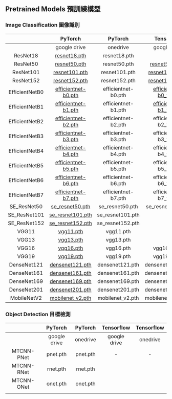 ## Pretrained Models 預訓練模型





### Image Classification 圖像識別

|                |                                          PyTorch                                          |       PyTorch       |  Tensorflow  | Tensorflow |
|:--------------:|:-----------------------------------------------------------------------------------------:|:-------------------:| :----------: | :--------: |
|                |                                       google drive                                        |      onedrive       | google drive |  onedrive  |
|    ResNet18    |    [resnet18.pth](https://drive.google.com/open?id=156C4a0_nts8QbjCE8YWbA-QbvCnTrfb5)     |    resnet18.pth     |      -       |     -      |
|    ResNet50    |    [resnet50.pth](https://drive.google.com/open?id=1dYlgpFtqi87KDG54_db4ALWKLARxCWMS)     |    resnet50.pth     |[resnet50_tf.pth](https://drive.google.com/open?id=1vReSW_l8fldyYQ6ay5HCYFGoMaGbdW2T)|resnet50_tf.pth|
|   ResNet101    |    [resnet101.pth](https://drive.google.com/open?id=17moUOsGynsWALLHyv3yprHWbbDMrdiOP)    |    resnet101.pth    |[resnet101_tf.pth](https://drive.google.com/open?id=13QYdFX3CvsNiegi-iUX1PUC0KKKgPNwr)|resnet101_tf.pth|
|   ResNet152    |    [resnet152.pth](https://drive.google.com/open?id=1BIaHb7_qunUVvt4TDAwonSKI2jYg4Ybj)    |    resnet152.pth    |[resnet152_tf.pth](https://drive.google.com/open?id=1TeVBB5ynW9E4_EgxIdjugLT8oaXnQH_c)|resnet152_tf.pth|
| EfficientNetB0 | [efficientnet-b0.pth](https://drive.google.com/open?id=1bxnoDerzoNfiZZLft4ocD3DAgx4v6aTN) | efficientnet-b0.pth |[efficientnet-b0_tf.pth](https://drive.google.com/open?id=1pO4wRWY6N4e7U_7E2H-NhBPEF4MlR4ru)|efficientnet-b0_tf.pth|
| EfficientNetB1 | [efficientnet-b1.pth](https://drive.google.com/open?id=1F3BtnAjmDz4G9RS9Q0hqU_K7WWXCni1G) | efficientnet-b1.pth |[efficientnet-b1_tf.pth](https://drive.google.com/open?id=1zCWDn4lwHCn4exAnGfBSPh9YHYTGdIYt)|efficientnet-b1_tf.pth|
| EfficientNetB2 | [efficientnet-b2.pth](https://drive.google.com/open?id=1PjqhB7WJasF_hqOwYtSBNSXSGBY-cRLU) | efficientnet-b2.pth |efficientnet-b2_tf.pth|efficientnet-b2_tf.pth|
| EfficientNetB3 | [efficientnet-b3.pth](https://drive.google.com/open?id=11tMxdYdFfaEREwnESO4cwjtcoEB42zB_) | efficientnet-b3.pth |efficientnet-b3_tf.pth|efficientnet-b3_tf.pth|
| EfficientNetB4 | [efficientnet-b4.pth](https://drive.google.com/open?id=1X4ZOBR_ETRHZJeffJHvCmWTTy9_aW8SP) | efficientnet-b4.pth |efficientnet-b4_tf.pth|efficientnet-b4_tf.pth|
| EfficientNetB5 | [efficientnet-b5.pth](https://drive.google.com/open?id=17iTD12G9oW3jYAui84MKtdY4gjd9vpgG) | efficientnet-b5.pth |efficientnet-b5_tf.pth|efficientnet-b5_tf.pth|
| EfficientNetB6 | [efficientnet-b6.pth](https://drive.google.com/open?id=1XJrKmcmMObN_nnjP2Z-YH_BQ3img58qF) | efficientnet-b6.pth |efficientnet-b6_tf.pth|efficientnet-b6_tf.pth|
| EfficientNetB7 | [efficientnet-b7.pth](https://drive.google.com/open?id=1M2DfvsNPRCWSo_CeXnUCQOR46rvOrhLl) | efficientnet-b7.pth |efficientnet-b7_tf.pth|efficientnet-b7_tf.pth|
|  SE_ResNet50   |   [se_resnet50.pth](https://drive.google.com/open?id=1vq0uueiHXuHSEFhb02GoEuPzLwrDW_Mb)   |   se_resnet50.pth   |se_resnet50_tf.pth|se_resnet50_tf.pth|
|  SE_ResNet101  |  [se_resnet101.pth](https://drive.google.com/open?id=17moUOsGynsWALLHyv3yprHWbbDMrdiOP)   |  se_resnet101.pth   |-|-|
|  SE_ResNet152  |   [se_resnet152.pth](https://drive.google.com/open?id=1L9eGvwVOcH40_lCgCadZQtCrBdeVrsYi)   |  se_resnet152.pth   |-|-|
|     VGG11      |      [vgg11.pth](https://drive.google.com/open?id=1PV9-AwgD1v-JxDRzduOjjGduIR7MDhPW)      |      vgg11.pth      |-|-|
|     VGG13      |      [vgg13.pth](https://drive.google.com/open?id=1wx67gmQ8eHWXs2mhJmNl-t-cFNw7dJ7O)      |      vgg13.pth      |-|-|
|     VGG16      |      [vgg16.pth](https://drive.google.com/open?id=1uXiH5MSy1rvxrHjW4uB9E2BHMM8b0Fwr)      |      vgg16.pth      |vgg16_tf.pth|vgg16_tf.pth|
|     VGG19      |      [vgg19.pth](https://drive.google.com/open?id=1nqQJLYMzeiUX9hji39-rrBUG42YyjhYg)      |      vgg19.pth      |vgg19_tf.pth|vgg19_tf.pth|
|  DenseNet121   |   [densenet121.pth](https://drive.google.com/open?id=16N2BECErDMRTV5JqESEBWyylXbQmKAIk)   |   densenet121.pth   |densenet121_tf.pth|densenet121_tf.pth|
|  DenseNet161   |   [densenet161.pth](https://drive.google.com/open?id=1n3HRkdPbxKrLVua9gOCY6iJnzM8JnBau)   |   densenet161.pth   |densenet161_tf.pth|densenet161_tf.pth|
|  DenseNet169   |   [densenet169.pth](https://drive.google.com/open?id=1QV73Th0Wo4SCq9AFPVEKqnzs7BUvIG5B)   |   densenet169.pth   |densenet169_tf.pth|densenet169_tf.pth|
|  DenseNet201   |   [densenet201.pth](https://drive.google.com/open?id=1V2JazzdnrU64lDfE-O4bVIgFNQJ38q3J)   |   densenet201.pth   |densenet201_tf.pth|densenet201_tf.pth|
|  MobileNetV2   |  [mobilenet_v2.pth](https://drive.google.com/open?id=1ULenXTjOO5PdT3fHv6N8bPXEfoJAn5yL)   |  mobilenet_v2.pth   |mobilenet_v2_tf.pth|mobilenet_v2_tf.pth|



### Object Detection 目標檢測

|            |   PyTorch    | PyTorch  |  Tensorflow  | Tensorflow |
| :--------: | :----------: | :------: | :----------: | :--------: |
|            | google drive | onedrive | google drive |  onedrive  |
| MTCNN-PNet |   pnet.pth   | pnet.pth |      -       |     -      |
| MTCNN-RNet |   rnet.pth   | rnet.pth |              |            |
| MTCNN-ONet |   onet.pth   | onet.pth |              |            |
|            |              |          |              |            |

